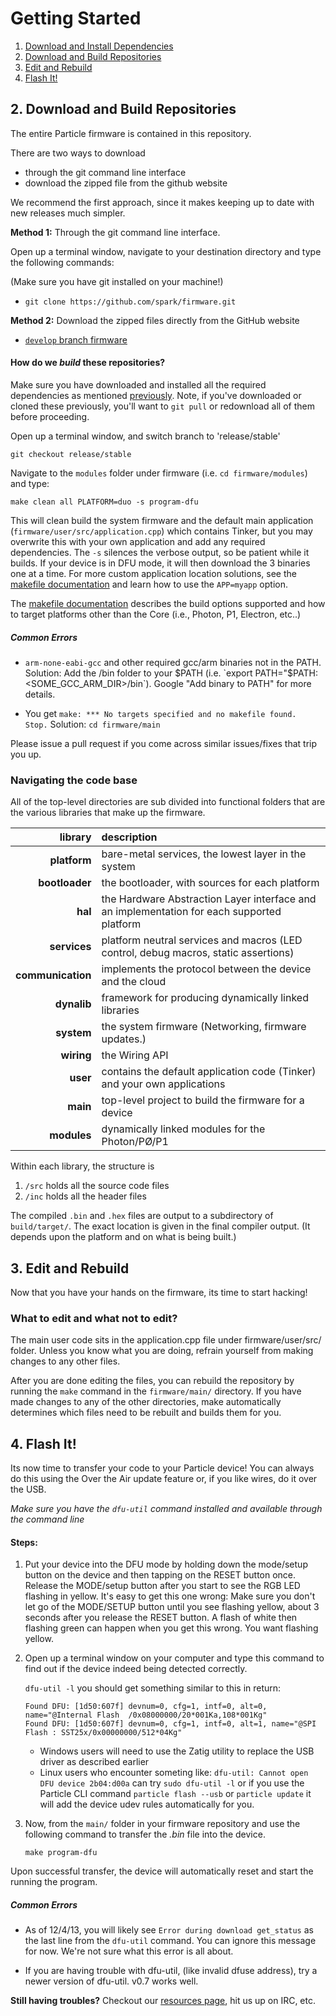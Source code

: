 # Getting Started

1. [Download and Install Dependencies](dependencies.md#1-download-and-install-dependencies)
2. [Download and Build Repositories](#2-download-and-build-repositories)
3. [Edit and Rebuild](#3-edit-and-rebuild)
4. [Flash It!](#4-flash-it)

## 2. Download and Build Repositories

The entire Particle firmware is contained in this repository.

There are two ways to download
- through the git command line interface
- download the zipped file from the github website

We recommend the first approach, since it makes keeping up to date with new releases
much simpler.

**Method 1:** Through the git command line interface.

Open up a terminal window, navigate to your destination directory and type the following commands:

(Make sure you have git installed on your machine!)

* `git clone https://github.com/spark/firmware.git`

**Method 2:** Download the zipped files directly from the GitHub website

* [`develop` branch firmware](https://github.com/spark/firmware/archive/develop.zip)

#### How do we *build* these repositories?

Make sure you have downloaded and installed all the required dependencies as mentioned [previously](dependencies.md#1-download-and-install-dependencies).
Note, if you've downloaded or cloned these previously, you'll want to `git pull` or redownload all of them before proceeding.

Open up a terminal window, and switch branch to 'release/stable'

    git checkout release/stable

Navigate to the `modules` folder under firmware
(i.e. `cd firmware/modules`) and type:

    make clean all PLATFORM=duo -s program-dfu

This will clean build the system firmware and the default main application (`firmware/user/src/application.cpp`) which contains Tinker, but you may overwrite this with your own application and add any required dependencies. The `-s` silences the verbose output, so be patient while it builds.  If your device is in DFU mode, it will then download the 3 binaries one at a time.  For more custom application location solutions, see the [makefile documentation](build.md) and learn how to use the `APP=myapp` option.

The [makefile documentation](build.md) describes the build options supported and how to target platforms other than the Core (i.e., Photon, P1, Electron, etc..)

##### Common Errors

* `arm-none-eabi-gcc` and other required gcc/arm binaries not in the PATH.
  Solution: Add the /bin folder to your $PATH (i.e. `export PATH="$PATH:<SOME_GCC_ARM_DIR>/bin`).
  Google "Add binary to PATH" for more details.

* You get `make: *** No targets specified and no makefile found.  Stop.`
  Solution: `cd firmware/main`

Please issue a pull request if you come across similar issues/fixes that trip you up.

### Navigating the code base

All of the top-level directories are sub divided into functional folders that are
the various libraries that make up the firmware.

| library | description |
|---:|:---|
| **platform** | bare-metal services, the lowest layer in the system |
| **bootloader** | the bootloader, with sources for each platform |
| **hal** | the Hardware Abstraction Layer interface and an implementation for each supported platform |
| **services** | platform neutral services and macros (LED control, debug macros, static assertions) |
| **communication** | implements the protocol between the device and the cloud |
| **dynalib** | framework for producing dynamically linked libraries |
| **system** | the system firmware (Networking, firmware updates.) |
| **wiring** | the Wiring API |
| **user** | contains the default application code (Tinker) and your own applications |
| **main** | top-level project to build the firmware for a device |
| **modules** | dynamically linked modules for the Photon/PØ/P1 |

Within each library, the structure is

1. `/src` holds all the source code files
2. `/inc` holds all the header files

The compiled `.bin` and `.hex` files are output to a subdirectory of `build/target/`.
The exact location is given in the final compiler output. (It depends upon the platform and on what is being built.)

## 3. Edit and Rebuild

Now that you have your hands on the firmware, its time to start hacking!

### What to edit and what not to edit?

The main user code sits in the application.cpp file under firmware/user/src/ folder. Unless you know what you are doing, refrain yourself from making changes to any other files.

After you are done editing the files, you can rebuild the repository by running the `make` command in the `firmware/main/` directory.
If you have made changes to any of the other directories, make automatically determines which files need to be rebuilt and builds them for you.

## 4. Flash It!

Its now time to transfer your code to your Particle device! You can always do this using the Over the Air update feature or, if you like wires, do it over the USB.

*Make sure you have the `dfu-util` command installed and available through the command line*

#### Steps:
1. Put your device into the DFU mode by holding down the mode/setup button on the device and then tapping on the RESET button once. Release the MODE/setup button after you start to see the RGB LED flashing in yellow.
It's easy to get this one wrong: Make sure you don't let go of the MODE/SETUP button until you see flashing yellow, about 3 seconds after you release the RESET button.
A flash of white then flashing green can happen when you get this wrong. You want flashing yellow.

2. Open up a terminal window on your computer and type this command to find out if the device indeed being detected correctly.

   `dfu-util -l`
   you should get something similar to this in return:
   ```
   Found DFU: [1d50:607f] devnum=0, cfg=1, intf=0, alt=0, name="@Internal Flash  /0x08000000/20*001Ka,108*001Kg"
   Found DFU: [1d50:607f] devnum=0, cfg=1, intf=0, alt=1, name="@SPI Flash : SST25x/0x00000000/512*04Kg"
   ```

   - Windows users will need to use the Zatig utility to replace the USB driver as described earlier
   - Linux users who encounter someting like: `dfu-util: Cannot open DFU device 2b04:d00a` can try `sudo dfu-util -l` or if you use the Particle CLI command `particle flash --usb` or `particle update` it will add the device udev rules automatically for you.


3. Now, from the `main/` folder in your firmware repository and use the following command to transfer the *.bin* file into the device.
   ```
   make program-dfu
   ```

Upon successful transfer, the device will automatically reset and start the running the program.

##### Common Errors
* As of 12/4/13, you will likely see `Error during download get_status` as the last line from
the `dfu-util` command. You can ignore this message for now.  We're not sure what this error is all about.

* If you are having trouble with dfu-util, (like invalid dfuse address), try a newer version of dfu-util. v0.7 works well.

**Still having troubles?** Checkout our [resources page](https://www.particle.io/resources), hit us up on IRC, etc.
